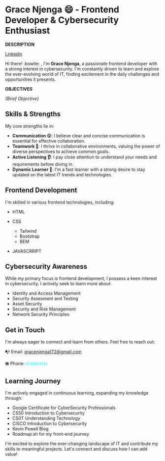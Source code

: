 **Grace Njenga :smile: - Frontend Developer & Cybersecurity Enthusiast**
======

**DESCRIPTION**

<a href="https://www.linkedin.com/in/Grace Njenga"> Linkedin </a>

Hi there! :bowtie: , I'm **Grace Njenga**, a passionate frontend developer with a strong interest in cybersecurity. I'm constantly driven to learn and explore the ever-evolving world of IT, finding excitement in the daily challenges and opportunities it presents.

**OBJECTIVES**

*{Brief Objective}*

**Skills & Strengths**
----

My core strengths lie in:

- **Communication 😮**: I believe clear and concise communication is essential for effective collaboration.
- **Teamwork 🤝**: I thrive in collaborative environments, valuing the power of diverse perspectives to achieve common goals.
- **Active Listening 👂**: I pay close attention to understand your needs and requirements before diving in.
- **Dynamic Learner 📖**: I'm a fast learner with a strong desire to stay updated on the latest IT trends and technologies.

**Frontend Development**
---

I'm skilled in various frontend technologies, including:

- HTML
- CSS
  
  - Tailwind
  - Bootstrap
  - BEM
  
- JAVASCRRIPT

**Cybersecurity Awareness**
-----

While my primary focus is frontend development, I possess a keen interest in cybersecurity. I actively seek to learn more about:

- Identity and Access Management
- Security Assesment and Testing
- Asset Security
- Security and Risk Management
- Network Security Principles

**Get in Touch**
-----

I'm always eager to connect and learn from others. Feel free to reach out:

📭 Email: gracenjenga172@gmail.com

☎️ Phone: <code style = "color : aqua">0743955713</code>

**Learning Journey**
-----

I'm actively engaged in continuous learning, expanding my knowledge through:

- Google Certificate for CyberSecurity Professionals
- CS50 Introduction to Cybersecurity
- CS0T Understanding Technology
- CISCO Introduction to Cybersecurity
- Kevin Powell Blog
- Roadmap.sh for my front-end journey

I'm excited to explore the ever-changing landscape of IT and contribute my skills to meaningful projects. Let's connect and discuss how I can add value!

<!---
Grace-Njenga/Grace-Njenga is a ✨ special ✨ repository because its `README.md` (this file) appears on your GitHub profile.
You can click the Preview link to take a look at your changes.
--->
